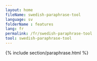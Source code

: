 ```yaml
---
layout: home
fileName: swedish-paraphrase-tool
language: sv    
folderName : features
lang: fr
permalink: /fr/swedish-paraphrase-tool
tool: swedish-paraphrase-tool
---
```

{% include section/paraphrase.html %}